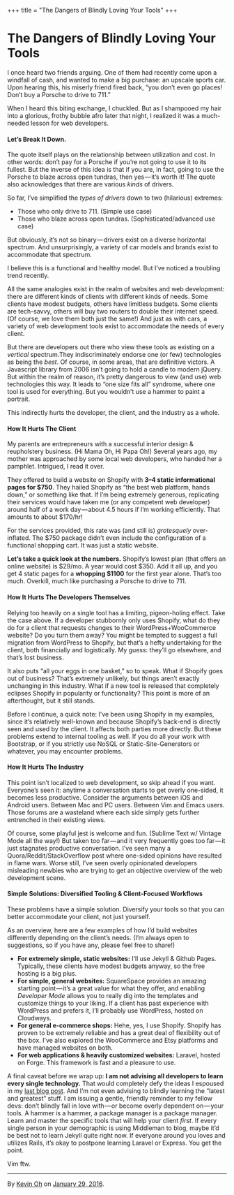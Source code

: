 +++
title = "The Dangers of Blindly Loving Your Tools"
+++

# The Dangers of Blindly Loving Your Tools

I once heard two friends arguing. One of them had recently come upon a windfall of cash, and wanted to make a big purchase: an upscale sports car. Upon hearing this, his miserly friend fired back, “you don’t even go places! Don’t buy a Porsche to drive to 711.”

When I heard this biting exchange, I chuckled. But as I shampooed my hair into a glorious, frothy bubble afro later that night, I realized it was a much-needed lesson for web developers.

#### Let’s Break It Down.

The quote itself plays on the relationship between utilization and cost. In other words: don’t pay for a Porsche if you’re not going to use it to its fullest. But the inverse of this idea is that if you are, in fact, going to use the Porsche to blaze across open tundras, then yes — it’s worth it! The quote also acknowledges that there are various _kinds_ of drivers.

So far, I’ve simplified the _types of drivers_ down to two (hilarious) extremes:

*   Those who only drive to 711\. (Simple use case)
*   Those who blaze across open tundras. (Sophisticated/advanced use case)

But obviously, it’s not so binary — drivers exist on a diverse horizontal spectrum. And unsurprisingly, a variety of car models and brands exist to accommodate that spectrum.

I believe this is a functional and healthy model. But I’ve noticed a troubling trend recently.

All the same analogies exist in the realm of websites and web development: there are different kinds of clients with different kinds of needs. Some clients have modest budgets, others have limitless budgets. Some clients are tech-savvy, others will buy two routers to double their internet speed. (Of course, we love them both just the same!) And just as with cars, a variety of web development tools exist to accommodate the needs of every client.

But there are developers out there who view these tools as existing on a _vertical_ spectrum.They indiscriminately endorse one (or few) technologies as being the _best_. Of course, in some areas, that are definitive victors. A Javascript library from 2006 isn’t going to hold a candle to modern jQuery. But within the realm of reason, it’s pretty dangerous to view (and use) web technologies this way. It leads to “one size fits all” syndrome, where one tool is used for everything. But you wouldn’t use a hammer to paint a portrait.

This indirectly hurts the developer, the client, and the industry as a whole.

#### How It Hurts The Client

My parents are entrepreneurs with a successful interior design & reupholstery business. (Hi Mama Oh, Hi Papa Oh!) Several years ago, my mother was approached by some local web developers, who handed her a pamphlet. Intrigued, I read it over.

They offered to build a website on Shopify with **3–4 static informational pages for $750**. They hailed Shopify as “the best web platform, hands down,” or something like that. If I’m being extremely generous, replicating their services would have taken me (or any competent web developer) around half of a work day — about 4.5 hours if I’m working efficiently. That amounts to about $170/hr!

For the services provided, this rate was (and still is) _grotesquely_ over-inflated. The $750 package didn’t even include the configuration of a functional shopping cart. It was just a static website.

**Let’s take a quick look at the numbers.** Shopify’s lowest plan (that offers an online website) is $29/mo. A year would cost $350\. Add it all up, and you get 4 static pages for a **whopping $1100** for the first year alone. That’s too much. Overkill, much like purchasing a Porsche to drive to 711.

#### How It Hurts The Developers Themselves

Relying too heavily on a single tool has a limiting, pigeon-holing effect. Take the case above. If a developer stubbornly only uses Shopify, what do they do for a client that requests changes to their WordPress+WooCommerce website? Do you turn them away? You might be tempted to suggest a full migration from WordPress to Shopify, but that’s a hefty undertaking for the client, both financially and logistically. My guess: they’ll go elsewhere, and that’s lost business.

It also puts “all your eggs in one basket,” so to speak. What if Shopify goes out of business? That’s extremely unlikely, but things aren’t exactly unchanging in this industry. What if a new tool is released that completely eclipses Shopify in popularity or functionality? This point is more of an afterthought, but it still stands.

Before I continue, a quick note: I’ve been using Shopify in my examples, since it’s relatively well-known and because Shopify’s back-end is directly seen and used by the client. It affects both parties more directly. But these problems extend to internal tooling as well. If you do all your work with Bootstrap, or if you strictly use NoSQL or Static-Site-Generators or whatever, you may encounter problems.

#### How It Hurts The Industry

This point isn’t localized to web development, so skip ahead if you want. Everyone’s seen it: anytime a conversation starts to get overly one-sided, it becomes less productive. Consider the arguments between iOS and Android users. Between Mac and PC users. Between Vim and Emacs users. Those forums are a wasteland where each side simply gets further entrenched in their existing views.

Of course, some playful jest is welcome and fun. (Sublime Text w/ Vintage Mode all the way!) But taken too far — and it very frequently goes too far — it just stagnates productive conversation. I’ve seen many a Quora/Reddit/StackOverflow post where one-sided opinions have resulted in flame wars. Worse still, I’ve seen overly opinionated developers misleading newbies who are trying to get an objective overview of the web development scene.

#### Simple Solutions: Diversified Tooling & Client-Focused Workflows

These problems have a simple solution. Diversify your tools so that you can better accommodate your client, not just yourself.

As an overview, here are a few examples of how I’d build websites differently depending on the client’s needs. (I’m always open to suggestions, so if you have any, please feel free to share!)

*   **For extremely simple, static websites:** I’ll use Jekyll & Github Pages. Typically, these clients have modest budgets anyway, so the free hosting is a big plus.
*   **For simple, general websites:** SquareSpace provides an amazing starting point — it’s a great value for what they offer, and enabling _Developer Mode_ allows you to really dig into the templates and customize things to your liking. If a client has past experience with WordPress and prefers it, I’ll probably use WordPress, hosted on Cloudways.
*   **For general e-commerce shops:** Hehe, yes, I use Shopify. Shopify has proven to be extremely reliable and has a great deal of flexibility out of the box. I’ve also explored the WooCommerce and Etsy platforms and have managed websites on both.
*   **For web applications & heavily customized websites:** Laravel, hosted on Forge. This framework is fast and a pleasure to use.

A final caveat before we wrap up: **I am not advising all developers to learn every single technology.** That would completely defy the ideas I espoused in my [last blog post](https://medium.com/the-waddle/websites-are-like-pants-13f4e608d199#.bbtmfcmh1). And I’m not even advising to blindly learning the “latest and greatest” stuff. I am issuing a gentle, friendly reminder to my fellow devs: don’t blindly fall in love with — or become overly dependent on — your tools. A hammer is a hammer, a package manager is a package manager. Learn and master the specific tools that will help your client *first*. If every single person in your demographic is using Middleman to blog, maybe it’d be best not to learn Jekyll quite right now. If everyone around you loves and utilizes Rails, it’s okay to postpone learning Laravel or Express. You get the point.

Vim ftw.

---

By [Kevin Oh](https://medium.com/@aflashyrhetoric) on [<time class="dt-published" datetime="2016-01-29T17:31:33.779Z">January 29, 2016</time>](https://medium.com/p/b9a369f41e53).